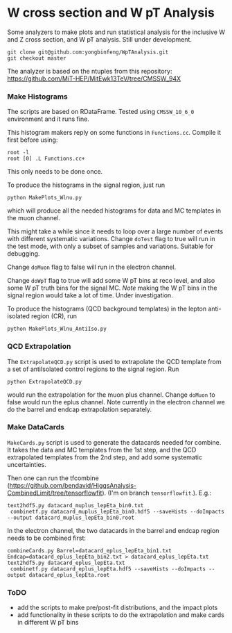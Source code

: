 # W cross section and W pT Analysis

Some analyzers to make plots and run statistical analysis for the inclusive W and Z cross section, and W pT analysis. Still under development.

```
git clone git@github.com:yongbinfeng/WpTAnalysis.git
git checkout master
```

The analyzer is based on the ntuples from this repository: https://github.com/MiT-HEP/MitEwk13TeV/tree/CMSSW_94X


### Make Histograms
The scripts are based on RDataFrame. Tested using `CMSSW_10_6_0` environment and it runs fine.

This histogram makers reply on some functions in `Functions.cc`. Compile it first before using:
```
root -l
root [0] .L Functions.cc+
```
This only needs to be done once.

To produce the histograms in the signal region, just run
```
python MakePlots_Wlnu.py
```
which will produce all the needed histograms for data and MC templates in the muon channel. 

This might take a while since it needs to loop over a large number of events with different systematic variations. Change `doTest` flag to true will run in the test mode, with only a subset of samples and variations. Suitable for debugging.

Change `doMuon` flag to false will run in the electron channel. 

Change `doWpT` flag to true will add some W pT bins at reco level, and also some W pT truth bins for the signal MC. *Note* making the W pT bins in the signal region would take a lot of time. Under investigation.

To produce the histograms (QCD background templates) in the lepton anti-isolated region (CR), run
```
python MakePlots_Wlnu_AntiIso.py
```

### QCD Extrapolation
The `ExtrapolateQCD.py` script is used to extrapolate the QCD template from a set of antiIsolated control regions to the signal region. Run 
```
python ExtrapolateQCD.py
```
would run the extrapolation for the muon plus channel. Change `doMuon` to false would run the eplus channel. Note currently in the electron channel we do the barrel and endcap extrapolation separately.

### Make DataCards
`MakeCards.py` script is used to generate the datacards needed for combine. It takes the data and MC templates from the 1st step, and the QCD extrapolated templates from the 2nd step, and add some systematic uncertainties. 

Then one can run the tfcombine (https://github.com/bendavid/HiggsAnalysis-CombinedLimit/tree/tensorflowfit). (I'm on branch `tensorflowfit`.). E.g.:
```
text2hdf5.py datacard_muplus_lepEta_bin0.txt
 combinetf.py datacard_muplus_lepEta_bin0.hdf5 --saveHists --doImpacts --output datacard_muplus_lepEta_bin0.root
```

In the electron channel, the two datacards in the barrel and endcap region needs to be combined first:
```
combineCards.py Barrel=datacard_eplus_lepEta_bin1.txt Endcap=datacard_eplus_lepEta_bin2.txt > datacard_eplus_lepEta.txt
text2hdf5.py datacard_eplus_lepEta.txt
 combinetf.py datacard_eplus_lepEta.hdf5 --saveHists --doImpacts --output datacard_eplus_lepEta.root
```

### ToDO
- add the scripts to make pre/post-fit distributions, and the impact plots
- add functionality in these scripts to do the extrapolation and make cards in different W pT bins
